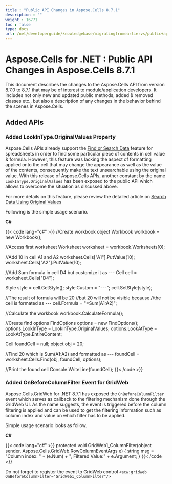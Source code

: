 ```yaml
---
title : "Public API Changes in Aspose.Cells 8.7.1" 
description : "" 
weight : 16771 
toc : false
type: docs
url: /net/developerguide/knowledgebase/migratingfromearliervs/public+api+changes+in+aspose.cells+8.7.1/
---
```


# Aspose.Cells for .NET : Public API Changes in Aspose.Cells 8.7.1


This document describes the changes to the Aspose.Cells API from version 8.7.0 to 8.7.1 that may be of interest to module/application developers. It includes not only new and updated public methods, added & removed classes etc., but also a description of any changes in the behavior behind the scenes in Aspose.Cells.

## Added APIs

### Added LookInType.OriginalValues Property

Aspose.Cells APIs already support the [Find or Search Data](http://www.aspose.com/docs/display/cellsnet/Find+or+Search+Data) feature for spreadsheets in order to find some particular piece of contents in cell value & formula. However, this feature was lacking the aspect of formatting applied onto the cell that may change the appearance as well as the value of the contents, consequently make the text unsearchable using the original value. With this release of Aspose.Cells APIs, another constant by the name `LookInType.OriginalValues` has been exposed to the public API which allows to overcome the situation as discussed above.

For more details on this feature, please review the detailed article on [Search Data Using Original Values](http://www.aspose.com/docs/display/cellsnet/Search+Data+using+Original+Values)

Following is the simple usage scenario.

**C#**

{{< code lang="c#" >}}
//Create workbook object
Workbook workbook = new Workbook();

//Access first worksheet
Worksheet worksheet = workbook.Worksheets[0];

//Add 10 in cell A1 and A2
worksheet.Cells["A1"].PutValue(10);
worksheet.Cells["A2"].PutValue(10);

//Add Sum formula in cell D4 but customize it as ---
Cell cell = worksheet.Cells["D4"];

Style style = cell.GetStyle();
style.Custom = "---";
cell.SetStyle(style);

//The result of formula will be 20
//but 20 will not be visible because
//the cell is formated as ---
cell.Formula = "=Sum(A1:A2)";

//Calculate the workbook
workbook.CalculateFormula();

//Create find options
FindOptions options = new FindOptions();
options.LookInType = LookInType.OriginalValues;
options.LookAtType = LookAtType.EntireContent;

Cell foundCell = null;
object obj = 20;

//Find 20 which is Sum(A1:A2) and formatted as ---
foundCell = worksheet.Cells.Find(obj, foundCell, options);

//Print the found cell
Console.WriteLine(foundCell);
{{< /code >}}

### Added OnBeforeColumnFilter Event for GridWeb

Aspose.Cells.GridWeb for .NET 8.7.1 has exposed the `OnBeforeColumnFilter` event which serves as callback to the filtering mechanism done through the GridWeb UI. As the name suggests, the event is triggered before the column filtering is applied and can be used to get the filtering information such as column index and value on which filter has to be applied.

Simple usage scenario looks as follow.

**C#**

{{< code lang="c#" >}}
protected void GridWeb1_ColumnFilter(object sender, Aspose.Cells.GridWeb.RowColumnEventArgs e)
{
    string msg = "Column index: " + (e.Num) + ", Filtered Value:" + e.Argument;
}
{{< /code >}}

Do not forget to register the event to GridWeb control `<acw:gridweb OnBeforeColumnFilter="GridWeb1_ColumnFilter"/>`

